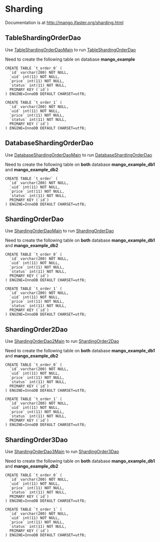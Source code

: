 Sharding
========

Documentation is at http://mango.jfaster.org/sharding.html

TableShardingOrderDao
---------------------

Use [TableShardingOrderDaoMain](https://github.com/jfaster/mango-example/blob/master/src/main/java/org/jfaster/mango/example/sharding/TableShardingOrderDaoMain.java) to run [TableShardingOrderDao](https://github.com/jfaster/mango-example/blob/master/src/main/java/org/jfaster/mango/example/sharding/TableShardingOrderDao.java)

Need to create the following table on database **mango_example**

```
CREATE TABLE `t_order_0` (
  `id` varchar(200) NOT NULL,
  `uid` int(11) NOT NULL,
  `price` int(11) NOT NULL,
  `status` int(11) NOT NULL,
  PRIMARY KEY (`id`)
) ENGINE=InnoDB DEFAULT CHARSET=utf8;
```

```
CREATE TABLE `t_order_1` (
  `id` varchar(200) NOT NULL,
  `uid` int(11) NOT NULL,
  `price` int(11) NOT NULL,
  `status` int(11) NOT NULL,
  PRIMARY KEY (`id`)
) ENGINE=InnoDB DEFAULT CHARSET=utf8;
```

DatabaseShardingOrderDao
------------------------

Use [DatabaseShardingOrderDaoMain](https://github.com/jfaster/mango-example/blob/master/src/main/java/org/jfaster/mango/example/sharding/DatabaseShardingOrderDaoMain.java) to run [DatabaseShardingOrderDao](https://github.com/jfaster/mango-example/blob/master/src/main/java/org/jfaster/mango/example/sharding/DatabaseShardingOrderDao.java)

Need to create the following table on **both** database **mango_example_db1** and **mango_example_db2**

```
CREATE TABLE `t_order` (
  `id` varchar(200) NOT NULL,
  `uid` int(11) NOT NULL,
  `price` int(11) NOT NULL,
  `status` int(11) NOT NULL,
  PRIMARY KEY (`id`)
) ENGINE=InnoDB DEFAULT CHARSET=utf8;
```

ShardingOrderDao
----------------

Use [ShardingOrderDaoMain](https://github.com/jfaster/mango-example/blob/master/src/main/java/org/jfaster/mango/example/sharding/ShardingOrderDaoMain.java) to run [ShardingOrderDao](https://github.com/jfaster/mango-example/blob/master/src/main/java/org/jfaster/mango/example/sharding/ShardingOrderDao.java)

Need to create the following table on **both** database **mango_example_db1** and **mango_example_db2**

```
CREATE TABLE `t_order_0` (
  `id` varchar(200) NOT NULL,
  `uid` int(11) NOT NULL,
  `price` int(11) NOT NULL,
  `status` int(11) NOT NULL,
  PRIMARY KEY (`id`)
) ENGINE=InnoDB DEFAULT CHARSET=utf8;
```

```
CREATE TABLE `t_order_1` (
  `id` varchar(200) NOT NULL,
  `uid` int(11) NOT NULL,
  `price` int(11) NOT NULL,
  `status` int(11) NOT NULL,
  PRIMARY KEY (`id`)
) ENGINE=InnoDB DEFAULT CHARSET=utf8;
```

ShardingOrder2Dao
-----------------

Use [ShardingOrderDao2Main](https://github.com/jfaster/mango-example/blob/master/src/main/java/org/jfaster/mango/example/sharding/ShardingOrderDao2Main.java) to run [ShardingOrder2Dao](https://github.com/jfaster/mango-example/blob/master/src/main/java/org/jfaster/mango/example/sharding/ShardingOrder2Dao.java)

Need to create the following table on **both** database **mango_example_db1** and **mango_example_db2**

```
CREATE TABLE `t_order_0` (
  `id` varchar(200) NOT NULL,
  `uid` int(11) NOT NULL,
  `price` int(11) NOT NULL,
  `status` int(11) NOT NULL,
  PRIMARY KEY (`id`)
) ENGINE=InnoDB DEFAULT CHARSET=utf8;
```

```
CREATE TABLE `t_order_1` (
  `id` varchar(200) NOT NULL,
  `uid` int(11) NOT NULL,
  `price` int(11) NOT NULL,
  `status` int(11) NOT NULL,
  PRIMARY KEY (`id`)
) ENGINE=InnoDB DEFAULT CHARSET=utf8;
```

ShardingOrder3Dao
-----------------

Use [ShardingOrderDao3Main](https://github.com/jfaster/mango-example/blob/master/src/main/java/org/jfaster/mango/example/sharding/ShardingOrderDao3Main.java) to run [ShardingOrder3Dao](https://github.com/jfaster/mango-example/blob/master/src/main/java/org/jfaster/mango/example/sharding/ShardingOrder3Dao.java)

Need to create the following table on **both** database **mango_example_db1** and **mango_example_db2**

```
CREATE TABLE `t_order_0` (
  `id` varchar(200) NOT NULL,
  `uid` int(11) NOT NULL,
  `price` int(11) NOT NULL,
  `status` int(11) NOT NULL,
  PRIMARY KEY (`id`)
) ENGINE=InnoDB DEFAULT CHARSET=utf8;
```

```
CREATE TABLE `t_order_1` (
  `id` varchar(200) NOT NULL,
  `uid` int(11) NOT NULL,
  `price` int(11) NOT NULL,
  `status` int(11) NOT NULL,
  PRIMARY KEY (`id`)
) ENGINE=InnoDB DEFAULT CHARSET=utf8;
```
